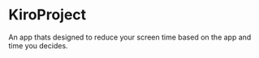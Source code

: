 # KiroProject
An app thats designed to reduce your screen time based on the app and time you decides.
